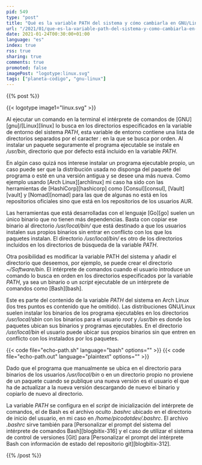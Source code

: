 ```yaml
---
pid: 549
type: "post"
title: "Qué es la variable PATH del sistema y cómo cambiarla en GNU/Linux"
url: "/2021/01/que-es-la-variable-path-del-sistema-y-como-cambiarla-en-gnu-linux/"
date: 2021-01-24T00:30:00+01:00
language: "es"
index: true
rss: true
sharing: true
comments: true
promoted: false
imagePost: "logotype:linux.svg"
tags: ["planeta-codigo", "gnu-linux"]
---
```


{{% post %}}

{{< logotype image1="linux.svg" >}}

Al ejecutar un comando en la terminal el intérprete de comandos de [GNU][gnu]/[Linux][linux] lo busca en los directorios especificados en la variable de entorno del sistema _PATH_, esta variable de entorno contiene una lista de directorios separados por el caracter _:_ en la que se busca por orden. Al instalar un paquete seguramente el programa ejecutable se instale en _/usr/bin_, directorio que por defecto está incluido en la variable _PATH_.

En algún caso quizá nos interese instalar un programa ejecutable propio, un caso puede ser que la distribución usada no disponga del paquete del programa o esté en una versión antigua y se desee una más nueva. Como ejemplo usando [Arch Linux][archlinux] mi caso ha sido con las herramientas de [HashiCorp][hashicorp] como [Consul][consul], [Vault][vault] y [Nomad][nomad] para las que de algunas no está en los repositorios oficiales sino que está en los repositorios de los usuarios AUR.

Las herramientas que está desarrolladas con el lenguaje [Go][go] suelen un único binario que no tienen más dependencias. Basta con copiar ese binario al directorio _/usr/local/bin/_ que está destinado a que los usuarios instalen sus propios binarios sin entrar en conflicto con los que los paquetes instalan. El directorio _/usr/local/bin/_ es otro de los directorios incluídos en los directorios de búsqueda de la variable _PATH_.

Otra posibilidad es modificar la variable PATH del sistema y añadir el directorio que deseemos, por ejemplo, se puede crear el directorio _~/Software/bin_. El intérprete de comandos cuando el usuario introduce un comando lo busca en orden en los directorios especificados por la variable _PATH_, ya sea un binario o un _script_ ejecutable de un intérprete de comandos como [Bash][bash].

Este es parte del contenido de la variable _PATH_ del sistema en Arch Linux (los tres puntos es contenido que he omitido). Las distribuciones GNU/Linux suelen instalar los binarios de los programa ejecutables en los directorios _/usr/local/sbin_ con los binarios para el usuario _root_ y _/usr/bin_ es donde los paquetes ubican sus binarios y programas ejecutables. En el directorio _/usr/local/bin_ el usuario puede ubicar sus propios binarios sin que entren en conflicto con los instalados por los paquetes.

{{< code file="echo-path.sh" language="bash" options="" >}}
{{< code file="echo-path.out" language="plaintext" options="" >}}

Dado que el programa que manualmente se ubica en el directorio para binarios de los usuarios _/usr/local/bin_ o en un directorio propio no proviene de un paquete cuando se publique una nueva versión es el usuario el que ha de actualizar a la nueva versión descargando de nuevo el binario y copiarlo de nuevo al directorio.

La variable _PATH_ se configura en el _script_ de inicialización del intérprete de comandos, el de Bash es el archivo oculto _.bashrc_ ubicado en el directorio de inicio del usuario, en mi caso en _/home/picodotdev/.bashrc_. El archivo _.bashrc_ sirve también para [Personalizar el prompt del sistema del intérprete de comandos Bash][blogbitix-316] y el caso de utilizar el sistema de control de versiones [Git] para [Personalizar el prompt del intérprete Bash con información de estado del repositorio git][blogbitix-312].

{{% /post %}}
